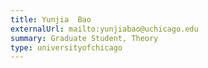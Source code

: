 ```yaml
---
title: Yunjia  Bao
externalUrl: mailto:yunjiabao@uchicago.edu
summary: Graduate Student, Theory
type: universityofchicago
---
```

